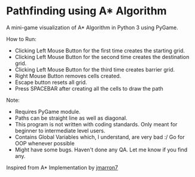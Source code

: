 # Pathfinding using A* Algorithm

A mini-game visualization of A* Algorithm in Python 3 using PyGame.

How to Run:
- Clicking Left Mouse Button for the first time creates the starting grid.
- Clicking Left Mouse Button for the second time creates the destination grid.
- Clicking Left Mouse Button for the third time creates barrier grid.
- Right Mouse Button removes cells created.
- Escape button resets all grid.
- Press SPACEBAR after creating all the cells to draw the path

Note:
- Requires PyGame module.
- Paths can be straight line as well as diagonal. 
- This program is not written with coding standards. Only meant for beginner to intermediate level users.
- Contains Global Variables which, I understand, are very bad :/ Go for OOP whenever possible
- Might have some bugs. Haven't done any QA. Let me know if you find any.

Inspired from A* Implementation by [jmarron7](https://github.com/jmarron7/a-star-pathfinding-visualizer)